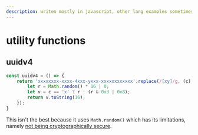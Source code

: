 ```yaml
---
description: writen mostly in javascript, other lang examples sometimes available
---
```


# utility functions

## uuidv4

```javascript
const uuidv4 = () => {
    return 'xxxxxxxx-xxxx-4xxx-yxxx-xxxxxxxxxxxx'.replace(/[xy]/g, (c) => {
        let r = Math.random() * 16 | 0; 
        let v = c == 'x' ? r : (r & 0x3 | 0x8);
        return v.toString(16);
    });
}
```

This isn't the best because it uses `Math.random()` which has its limitations, namely [not being cryptographically secure](../concepts/computer-science/prng/implementation-in-js-v8-engine.md).
